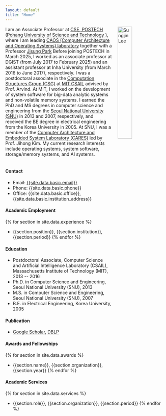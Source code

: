 ```yaml
---
layout: default
title: "Home"
---
```


<img align="right" style="width: 30%; padding-left: 3%;" src="{{ site.github.url }}/assets/profile.jpg" alt="Sungjin Lee">

I am an Associate Professor at [CSE, POSTECH (Pohang University of Science and Technology )](cse.postech.ac.kr), where I am leading [CAOS (Computer Architecture and Operating Systems) laboratory](caos.postech.ac.kr) together with a Professor [Jisung Park](https://jisung-park.github.io/)  Before joining POSTECH in March 2025, I worked as an associate professor at DGIST (from July 2017 to February 2025) and an assistant professor at Inha University (from March 2016 to June 2017), respectively. I was a postdoctoral associate in the [Computation Structures Group (CSG)](http://www.csg.csail.mit.edu/) at [MIT CSAIL](http://www.csail.mit.edu/) advised by Prof. Arvind. At MIT, I worked on the development of system software for big-data analytic systems and non-volatile memory systems. I earned the PhD and MS degrees in computer science and engineering from the [Seoul National University (SNU)](http://snu.ac.kr/) in 2013 and 2007, respectively, and received the BE degree in electrical engineering from the Korea University in 2005. At SNU, I was a member of the [Computer Architecture and Embedded System Laboratory (CARES)](http://cares.snu.ac.kr/) led by Prof. Jihong Kim. My current research interests include operating systems, system software, storage/memory systems, and AI systems.
<br/>
<br/>

#### Contact

- Email: [{{site.data.basic.email}}](mailto:{{site.data.basic.email}})
- Phone: {{site.data.basic.phone}}
- Office: {{site.data.basic.office}}, {{site.data.basic.institution_address}}

#### Academic Employment

{% for section in site.data.experience %} 
- {{section.position}}, {{section.institution}}, {{section.period}} {% endfor %}

#### Education

- Postdoctoral Associate, Computer Science and Artificial Intelligence Laboratory (CSAIL), Massachusetts Institute of Technology (MIT), 2013 -- 2016
- Ph.D. in Computer Science and Engineering, Seoul National University (SNU), 2013
- M.S. in Computer Science and Engineering, Seoul National University (SNU), 2007
- B.E. in Electrical Engineering, Korea University, 2005

#### Publication
- [Google Scholar](https://scholar.google.com/citations?hl=en&user=2Da8hHAAAAAJ&view_op=list_works&sortby=pubdate), [DBLP](https://dblp.uni-trier.de/pid/29/3671-1.html)

#### Awards and Fellowships
{% for section in site.data.awards %} 
- {{section.name}}, {{section.organization}}, {{section.year}} {% endfor %}

#### Academic Services
{% for section in site.data.services %}
- {{section.role}}, {{section.organization}}, {{section.period}} {% endfor %}

